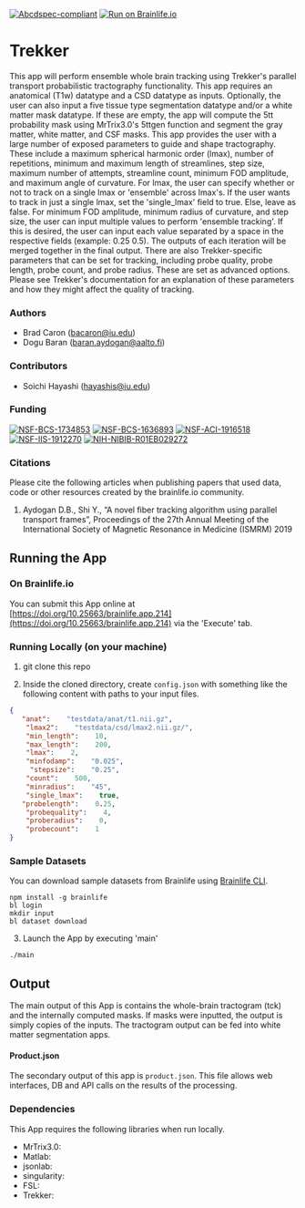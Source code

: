 [![Abcdspec-compliant](https://img.shields.io/badge/ABCD_Spec-v1.1-green.svg)](https://github.com/brain-life/abcd-spec)
[![Run on Brainlife.io](https://img.shields.io/badge/Brainlife-brainlife.app.214-blue.svg)](https://doi.org/10.25663/brainlife.app.214)

# Trekker 

This app will perform ensemble whole brain tracking using Trekker's parallel transport probabilistic tractography functionality. This app requires an anatomical (T1w) datatype and a CSD datatype as inputs. Optionally, the user can also input a five tissue type segmentation datatype and/or a white matter mask datatype. If these are empty, the app will compute the 5tt probability mask using MrTrix3.0's 5ttgen function and segment the gray matter, white matter, and CSF masks.
This app provides the user with a large number of exposed parameters to guide and shape tractography. These include a maximum spherical harmonic order (lmax), number of repetitions, minimum and maximum length of streamlines, step size, maximum number of attempts, streamline count, minimum FOD amplitude, and maximum angle of curvature. For lmax, the user can specify whether or not to track on a single lmax or 'ensemble' across lmax's. If the user wants to track in just a single lmax, set the 'single_lmax' field to true. Else, leave as false.  For minimum FOD amplitude, minimum radius of curvature, and step size, the user can input multiple values to perform 'ensemble tracking'. If this is desired, the user can input each value separated by a space in the respective fields (example: 0.25 0.5). The outputs of each iteration will be merged together in the final output.
There are also Trekker-specific parameters that can be set for tracking, including probe quality, probe length, probe count, and probe radius. These are set as advanced options. Please see Trekker's documentation for an explanation of these parameters and how they might affect the quality of tracking. 

### Authors 

- Brad Caron (bacaron@iu.edu)
- Dogu Baran (baran.aydogan@aalto.fi) 

### Contributors 

- Soichi Hayashi (hayashis@iu.edu) 

### Funding 

[![NSF-BCS-1734853](https://img.shields.io/badge/NSF_BCS-1734853-blue.svg)](https://nsf.gov/awardsearch/showAward?AWD_ID=1734853)
[![NSF-BCS-1636893](https://img.shields.io/badge/NSF_BCS-1636893-blue.svg)](https://nsf.gov/awardsearch/showAward?AWD_ID=1636893)
[![NSF-ACI-1916518](https://img.shields.io/badge/NSF_ACI-1916518-blue.svg)](https://nsf.gov/awardsearch/showAward?AWD_ID=1916518)
[![NSF-IIS-1912270](https://img.shields.io/badge/NSF_IIS-1912270-blue.svg)](https://nsf.gov/awardsearch/showAward?AWD_ID=1912270)
[![NIH-NIBIB-R01EB029272](https://img.shields.io/badge/NIH_NIBIB-R01EB029272-green.svg)](https://grantome.com/grant/NIH/R01-EB029272-01)

### Citations 

Please cite the following articles when publishing papers that used data, code or other resources created by the brainlife.io community. 

1. Aydogan D.B., Shi Y., “A novel fiber tracking algorithm using parallel transport frames”, Proceedings of the 27th Annual Meeting of the International Society of Magnetic Resonance in Medicine (ISMRM) 2019 

## Running the App 

### On Brainlife.io 

You can submit this App online at [https://doi.org/10.25663/brainlife.app.214](https://doi.org/10.25663/brainlife.app.214) via the 'Execute' tab. 

### Running Locally (on your machine) 

1. git clone this repo 

2. Inside the cloned directory, create `config.json` with something like the following content with paths to your input files. 

```json 
{
   "anat":    "testdata/anat/t1.nii.gz",
    "lmax2":    "testdata/csd/lmax2.nii.gz/",
    "min_length":    10,
    "max_length":    200,
    "lmax":    2,
    "minfodamp":    "0.025",
     "stepsize":    "0.25",
    "count":    500,
    "minradius":    "45",
    "single_lmax":    true,
   "probelength":    0.25,
    "probequality":    4,
    "proberadius":    0,
    "probecount":    1
} 
``` 

### Sample Datasets 

You can download sample datasets from Brainlife using [Brainlife CLI](https://github.com/brain-life/cli). 

```
npm install -g brainlife 
bl login 
mkdir input 
bl dataset download 
``` 

3. Launch the App by executing 'main' 

```bash 
./main 
``` 

## Output 

The main output of this App is contains the whole-brain tractogram (tck) and the internally computed masks. If masks were inputted, the output is simply copies of the inputs. The tractogram output can be fed into white matter segmentation apps. 

#### Product.json 

The secondary output of this app is `product.json`. This file allows web interfaces, DB and API calls on the results of the processing. 

### Dependencies 

This App requires the following libraries when run locally. 

- MrTrix3.0: 
- Matlab: 
- jsonlab: 
- singularity: 
- FSL: 
- Trekker: 